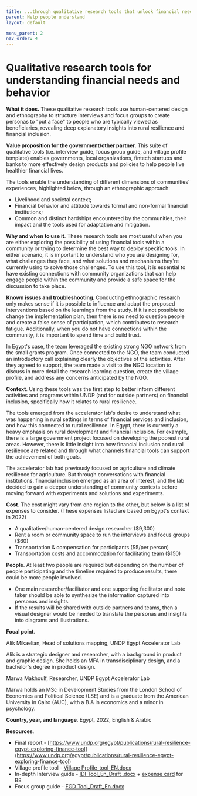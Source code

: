 ```yaml
---
title: ...through qualitative research tools that unlock financial needs and behavior 
parent: Help people understand
layout: default

menu_parent: 2
nav_order: 4
---
```



# Qualitative research tools for understanding financial needs and behavior

**What it does.** These qualitative research tools use human-centered design and ethnography to structure interviews and focus groups to create personas to "put a face" to people who are typically viewed as beneficiaries, revealing deep explanatory insights into rural resilience and financial inclusion.

**Value proposition for the government/other partner.** This suite of qualitative tools (i.e. interview guide, focus group guide, and village profile template) enables governments, local organizations, fintech startups and banks to more effectively design products and policies to help people live healthier financial lives.

 The tools enable the understanding of different dimensions of communities' experiences, highlighted below, through an ethnographic approach:

- Livelihood and societal context;
- Financial behavior and attitude towards formal and non-formal financial institutions;
- Common and distinct hardships encountered by the communities, their impact and the tools used for adaptation and mitigation.

**Why and when to use it**. These research tools are most useful when you are either exploring the possibility of using financial tools within a community or trying to determine the best way to deploy specific tools. In either scenario, it is important to understand who you are designing for, what challenges they face, and what solutions and mechanisms they're currently using to solve those challenges. To use this tool, it is essential to have existing connections with community organizations that can help engage people within the community and provide a safe space for the discussion to take place.

**Known issues and troubleshooting**. Conducting ethnographic research only makes sense if it is possible to influence and adapt the proposed interventions based on the learnings from the study. If it is not possible to change the implementation plan, then there is no need to question people and create a false sense of participation, which contributes to research fatigue. Additionally, when you do not have connections within the community, it is important to spend time and build trust.

In Egypt's case, the team leveraged the existing strong NGO network from the small grants program. Once connected to the NGO, the team conducted an introductory call explaining clearly the objectives of the activities. After they agreed to support, the team made a visit to the NGO location to discuss in more detail the research learning question, create the village profile, and address any concerns anticipated by the NGO.

**Context**. Using these tools was the first step to better inform different activities and programs within UNDP (and for outside partners) on financial inclusion, specifically how it relates to rural resilience.

The tools emerged from the accelerator lab's desire to understand what was happening in rural settings in terms of financial services and inclusion, and how this connected to rural resilience. In Egypt, there is currently a heavy emphasis on rural development and financial inclusion. For example, there is a large government project focused on developing the poorest rural areas. However, there is little insight into how financial inclusion and rural resilience are related and through what channels financial tools can support the achievement of both goals.

The accelerator lab had previously focused on agriculture and climate resilience for agriculture. But through conversations with financial institutions, financial inclusion emerged as an area of interest, and the lab decided to gain a deeper understanding of community contexts before moving forward with experiments and solutions and experiments.

**Cost**. The cost might vary from one region to the other, but below is a list of expenses to consider. (These expenses listed are based on Egypt's context in 2022)

- A qualitative/human-centered design researcher ($9,300)
- Rent a room or community space to run the interviews and focus groups ($60)
- Transportation & compensation for participants ($5/per person)
- Transportation costs and accommodation for facilitating team ($150)

**People**. At least two people are required but depending on the number of people participating and the timeline required to produce results, there could be more people involved.

- One main researcher/facilitator and one supporting facilitator and note taker should be able to synthesize the information captured into personas and insights.
- If the results will be shared with outside partners and teams, then a visual designer would be needed to translate the personas and insights into diagrams and illustrations.

**Focal point**.

 Alik Mikaelian, Head of solutions mapping, UNDP Egypt Accelerator Lab

Alik is a strategic designer and researcher, with a background in product and graphic design. She holds an MFA in transdisciplinary design, and a bachelor's degree in product design.

Marwa Makhoulf, Researcher, UNDP Egypt Accelerator Lab

Marwa holds an MSc in Development Studies from the London School of Economics and Political Science (LSE) and is a graduate from the American University in Cairo (AUC), with a B.A in economics and a minor in psychology.

**Country, year, and language**. Egypt, 2022, English & Arabic

**Resources**.

- Final report - [https://www.undp.org/egypt/publications/rural-resilience-egypt-exploring-finance-tool](https://www.undp.org/egypt/publications/rural-resilience-egypt-exploring-finance-tool)
- Village profile tool - [Village Profile\_tool\_EN.docx](https://undp-my.sharepoint.com/:w:/g/personal/alik_mikaelian_undp_org/Ea27fu-aKttMqV7GxMmsjKkBV6isJYVFOBp99NTbXLNnbA?e=SA4V4v)
- In-depth Interview guide - [IDI Tool\_En\_Draft .docx](https://undp-my.sharepoint.com/:w:/g/personal/alik_mikaelian_undp_org/EdgAM1E-eKtEiXrLjGjXx6oBgzxOa2UQGeLvVFvX-vq0-A?e=OUgnEa) + [expense card](https://undp-my.sharepoint.com/:b:/g/personal/alik_mikaelian_undp_org/ERqTW-bMWT5Jh0cNAzP5wm0B0BzdI4tOU8KtJrkYzDKLsw?e=cfj4SR) for B8
- Focus group guide - [FGD Tool\_Draft\_En.docx](https://undp-my.sharepoint.com/:w:/g/personal/alik_mikaelian_undp_org/EbQobsJS2ZJDrOhN-3ax_qgBVrD5v5tg9rNtoY491tsgYg?e=B9ata1)
